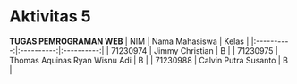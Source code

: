 # Aktivitas 5
**TUGAS PEMROGRAMAN WEB**
| NIM | Nama Mahasiswa | Kelas |
|:----------:|:----------:|:----------:|
| 71230974   | Jimmy Christian   | B   |
| 71230975   | Thomas Aquinas Ryan Wisnu Adi   | B   |
| 71230988   | Calvin Putra Susanto   | B   |
